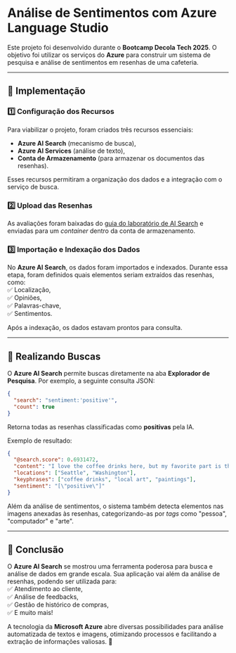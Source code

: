 # Análise de Sentimentos com Azure Language Studio  

Este projeto foi desenvolvido durante o **Bootcamp Decola Tech 2025**. O objetivo foi utilizar os serviços do **Azure** para construir um sistema de pesquisa e análise de sentimentos em resenhas de uma cafeteria.  

---

## 🚀 Implementação  

### 1️⃣ Configuração dos Recursos  

Para viabilizar o projeto, foram criados três recursos essenciais:  
- **Azure AI Search** (mecanismo de busca),  
- **Azure AI Services** (análise de texto),  
- **Conta de Armazenamento** (para armazenar os documentos das resenhas).  

Esses recursos permitiram a organização dos dados e a integração com o serviço de busca.  

### 2️⃣ Upload das Resenhas  

As avaliações foram baixadas do [guia do laboratório de AI Search](https://microsoftlearning.github.io/mslearn-ai-fundamentals/Instructions/Labs/11-ai-search.html) e enviadas para um _container_ dentro da conta de armazenamento.  

### 3️⃣ Importação e Indexação dos Dados  

No **Azure AI Search**, os dados foram importados e indexados. Durante essa etapa, foram definidos quais elementos seriam extraídos das resenhas, como:  
✅ Localização,  
✅ Opiniões,  
✅ Palavras-chave,  
✅ Sentimentos.  

Após a indexação, os dados estavam prontos para consulta.  

---

## 🔎 Realizando Buscas  

O **Azure AI Search** permite buscas diretamente na aba **Explorador de Pesquisa**. Por exemplo, a seguinte consulta JSON:  

```json
{
  "search": "sentiment:'positive'",
  "count": true
}
```
Retorna todas as resenhas classificadas como **positivas** pela IA.  

Exemplo de resultado:  
```json
{
  "@search.score": 0.6931472,
  "content": "I love the coffee drinks here, but my favorite part is the local art they sell...",
  "locations": ["Seattle", "Washington"],
  "keyphrases": ["coffee drinks", "local art", "paintings"],
  "sentiment": "[\"positive\"]"
}
```  

Além da análise de sentimentos, o sistema também detecta elementos nas imagens anexadas às resenhas, categorizando-as por _tags_ como "pessoa", "computador" e "arte".  

---

## 📌 Conclusão  

O **Azure AI Search** se mostrou uma ferramenta poderosa para busca e análise de dados em grande escala. Sua aplicação vai além da análise de resenhas, podendo ser utilizada para:  
✅ Atendimento ao cliente,  
✅ Análise de feedbacks,  
✅ Gestão de histórico de compras,  
✅ E muito mais!  

A tecnologia da **Microsoft Azure** abre diversas possibilidades para análise automatizada de textos e imagens, otimizando processos e facilitando a extração de informações valiosas. 🚀

